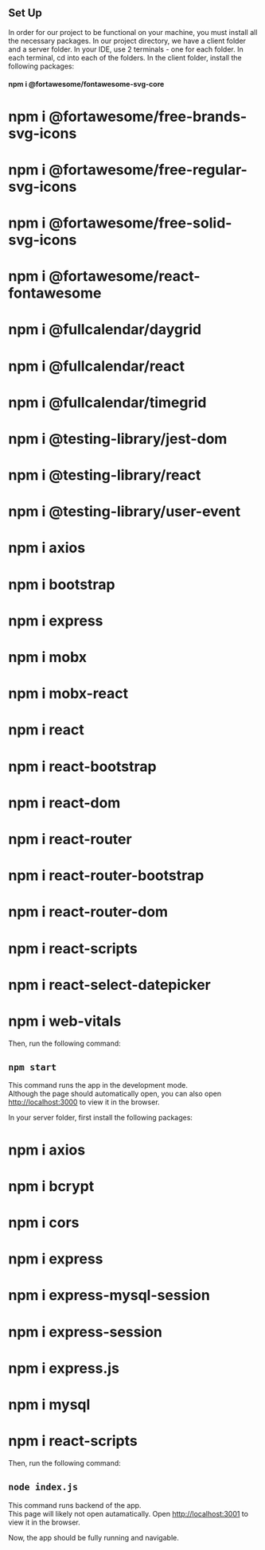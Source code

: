 ## Set Up

In order for our project to be functional on your machine, you must install all the necessary packages. In our project directory, we have a client folder and a server folder. In your IDE, use 2 terminals - one for each folder. In each terminal, cd into each of the folders. In the client folder, install the following packages:

#### npm i @fortawesome/fontawesome-svg-core
# npm i @fortawesome/free-brands-svg-icons
# npm i @fortawesome/free-regular-svg-icons
# npm i @fortawesome/free-solid-svg-icons
# npm i @fortawesome/react-fontawesome
# npm i @fullcalendar/daygrid
# npm i @fullcalendar/react
# npm i @fullcalendar/timegrid
# npm i @testing-library/jest-dom
# npm i @testing-library/react
# npm i @testing-library/user-event
# npm i axios
# npm i bootstrap
# npm i express
# npm i mobx
# npm i mobx-react
# npm i react
# npm i react-bootstrap
# npm i react-dom
# npm i react-router
# npm i react-router-bootstrap
# npm i react-router-dom
# npm i react-scripts
# npm i react-select-datepicker
# npm i web-vitals

Then, run the following command:

## `npm start`

This command runs the app in the development mode.\
Although the page should automatically open, you can also open [http://localhost:3000](http://localhost:3000) to view it in the browser.

In your server folder, first install the following packages:

# npm i axios
# npm i bcrypt
# npm i cors
# npm i express
# npm i express-mysql-session
# npm i express-session
# npm i express.js
# npm i mysql
# npm i react-scripts


Then, run the following command:

## `node index.js`

This command runs backend of the app.\
This page will likely not open autamatically. Open [http://localhost:3001](http://localhost:3001) to view it in the browser. 

Now, the app should be fully running and navigable.

